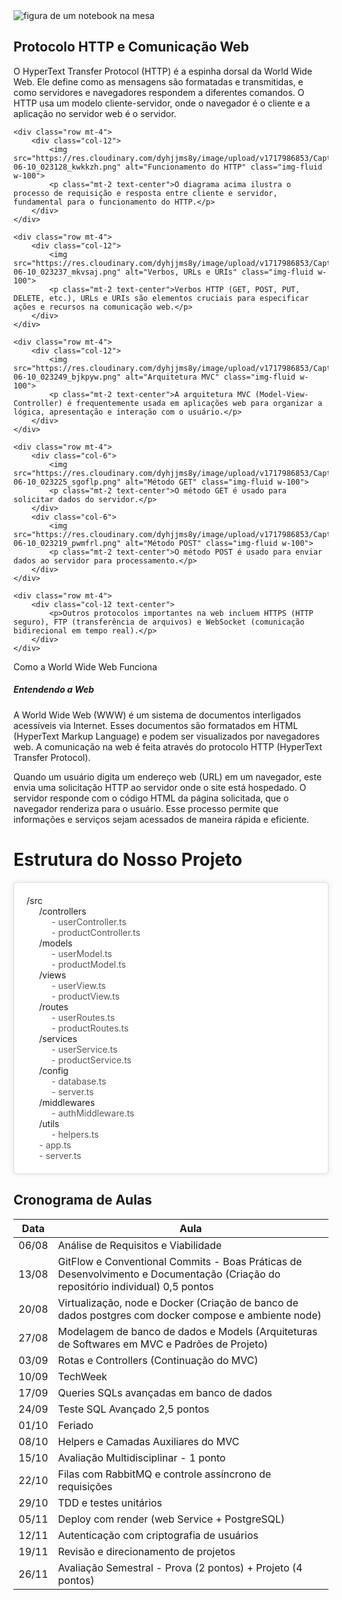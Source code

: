   <link href="https://cdn.jsdelivr.net/npm/bootstrap@5.0.0-beta3/dist/css/bootstrap.min.css" rel="stylesheet">
  <!-- jQuery -->
  <script src="https://ajax.googleapis.com/ajax/libs/jquery/3.5.1/jquery.min.js"></script>
  <!-- Font Awesome -->
  <link href="https://cdnjs.cloudflare.com/ajax/libs/font-awesome/5.15.3/css/all.min.css" rel="stylesheet">

  <style>
    a {
      color: inherit;
      text-decoration: none;
    }
    .btn a {
      color: inherit;
      text-decoration: none;
    }
    .directory-structure {
            background-color: #fff;
            border: 1px solid #ddd;
            border-radius: 5px;
            padding: 20px;
            box-shadow: 0 0 10px rgba(0, 0, 0, 0.1);
    }
    .directory {
        margin-left: 20px;
    }
    .file {
        color: #555;
    }
  </style>

  <div class="container">
    <img src="https://images.unsplash.com/photo-1587620962725-abab7fe55159?q=80&w=1331&auto=format&fit=crop&ixlib=rb-4.0.3&ixid=M3wxMjA3fDB8MHxwaG90by1wYWdlfHx8fGVufDB8fHx8fA%3D%3D" class="img-fluid rounded" alt="figura de um notebook na mesa">
  </div>
  <section class="container mt-5">
    <div class="row">
        <div class="col-12 text-center">
            <h2>Protocolo HTTP e Comunicação Web</h2>
            <p>O HyperText Transfer Protocol (HTTP) é a espinha dorsal da World Wide Web. Ele define como as mensagens são formatadas e transmitidas, e como servidores e navegadores respondem a diferentes comandos. O HTTP usa um modelo cliente-servidor, onde o navegador é o cliente e a aplicação no servidor web é o servidor.</p>
        </div>
    </div>

    <div class="row mt-4">
        <div class="col-12">
            <img src="https://res.cloudinary.com/dyhjjms8y/image/upload/v1717986853/Captura_de_tela_2024-06-10_023128_kwkkzh.png" alt="Funcionamento do HTTP" class="img-fluid w-100">
            <p class="mt-2 text-center">O diagrama acima ilustra o processo de requisição e resposta entre cliente e servidor, fundamental para o funcionamento do HTTP.</p>
        </div>
    </div>

    <div class="row mt-4">
        <div class="col-12">
            <img src="https://res.cloudinary.com/dyhjjms8y/image/upload/v1717986853/Captura_de_tela_2024-06-10_023237_mkvsaj.png" alt="Verbos, URLs e URIs" class="img-fluid w-100">
            <p class="mt-2 text-center">Verbos HTTP (GET, POST, PUT, DELETE, etc.), URLs e URIs são elementos cruciais para especificar ações e recursos na comunicação web.</p>
        </div>
    </div>

    <div class="row mt-4">
        <div class="col-12">
            <img src="https://res.cloudinary.com/dyhjjms8y/image/upload/v1717986853/Captura_de_tela_2024-06-10_023249_bjkpyw.png" alt="Arquitetura MVC" class="img-fluid w-100">
            <p class="mt-2 text-center">A arquitetura MVC (Model-View-Controller) é frequentemente usada em aplicações web para organizar a lógica, apresentação e interação com o usuário.</p>
        </div>
    </div>

    <div class="row mt-4">
        <div class="col-6">
            <img src="https://res.cloudinary.com/dyhjjms8y/image/upload/v1717986853/Captura_de_tela_2024-06-10_023225_sgoflp.png" alt="Método GET" class="img-fluid w-100">
            <p class="mt-2 text-center">O método GET é usado para solicitar dados do servidor.</p>
        </div>
        <div class="col-6">
            <img src="https://res.cloudinary.com/dyhjjms8y/image/upload/v1717986853/Captura_de_tela_2024-06-10_023219_pwmfrl.png" alt="Método POST" class="img-fluid w-100">
            <p class="mt-2 text-center">O método POST é usado para enviar dados ao servidor para processamento.</p>
        </div>
    </div>

    <div class="row mt-4">
        <div class="col-12 text-center">
            <p>Outros protocolos importantes na web incluem HTTPS (HTTP seguro), FTP (transferência de arquivos) e WebSocket (comunicação bidirecional em tempo real).</p>
        </div>
    </div>
  </section>

  <section class="container">
    <div class="card text-dark bg-light mb-3">
      <div class="card-header">Como a World Wide Web Funciona</div>
      <div class="card-body">
        <h5 class="card-title">Entendendo a Web</h5>
        <p class="card-text">A World Wide Web (WWW) é um sistema de documentos interligados acessíveis via Internet. Esses documentos são formatados em HTML (HyperText Markup Language) e podem ser visualizados por navegadores web. A comunicação na web é feita através do protocolo HTTP (HyperText Transfer Protocol).</p>
        <p class="card-text">Quando um usuário digita um endereço web (URL) em um navegador, este envia uma solicitação HTTP ao servidor onde o site está hospedado. O servidor responde com o código HTML da página solicitada, que o navegador renderiza para o usuário. Esse processo permite que informações e serviços sejam acessados de maneira rápida e eficiente.</p>
      </div>
    </div>
  </section>

  # Estrutura do Nosso Projeto

<div class="directory-structure">
        <div>/src</div>
        <div class="directory">
            <div>/controllers</div>
            <div class="directory">
                <div class="file">- userController.ts</div>
                <div class="file">- productController.ts</div>
            </div>
            <div>/models</div>
            <div class="directory">
                <div class="file">- userModel.ts</div>
                <div class="file">- productModel.ts</div>
            </div>
            <div>/views</div>
            <div class="directory">
                <div class="file">- userView.ts</div>
                <div class="file">- productView.ts</div>
            </div>
            <div>/routes</div>
            <div class="directory">
                <div class="file">- userRoutes.ts</div>
                <div class="file">- productRoutes.ts</div>
            </div>
            <div>/services</div>
            <div class="directory">
                <div class="file">- userService.ts</div>
                <div class="file">- productService.ts</div>
            </div>
            <div>/config</div>
            <div class="directory">
                <div class="file">- database.ts</div>
                <div class="file">- server.ts</div>
            </div>
            <div>/middlewares</div>
            <div class="directory">
                <div class="file">- authMiddleware.ts</div>
            </div>
            <div>/utils</div>
            <div class="directory">
                <div class="file">- helpers.ts</div>
            </div>
            <div class="file">- app.ts</div>
            <div class="file">- server.ts</div>
        </div>
    </div>

<div class="container mt-5">
    <h2 class="mb-4">Cronograma de Aulas</h2>
    <table class="table table-bordered table-striped">
        <thead class="thead-dark">
            <tr>
                <th>Data</th>
                <th>Aula</th>
            </tr>
        </thead>
        <tbody>
            <tr>
                <td>06/08</td>
                <td>Análise de Requisitos e Viabilidade</td>
            </tr>
            <tr>
                <td>13/08</td>
                <td>GitFlow e Conventional Commits - Boas Práticas de Desenvolvimento e Documentação (Criação do repositório individual) 0,5 pontos</td>
            </tr>
            <tr>
                <td>20/08</td>
                <td>Virtualização, node e Docker (Criação de banco de dados postgres com docker compose e ambiente node)</td>
            </tr>
            <tr>
                <td>27/08</td>
                <td>Modelagem de banco de dados e Models (Arquiteturas de Softwares em MVC e Padrões de Projeto)</td>
            </tr>
            <tr>
                <td>03/09</td>
                <td>Rotas e Controllers (Continuação do MVC)</td>
            </tr>
            <tr>
                <td>10/09</td>
                <td>TechWeek</td>
            </tr>
            <tr>
                <td>17/09</td>
                <td>Queries SQLs avançadas em banco de dados</td>
            </tr>
            <tr>
                <td>24/09</td>
                <td>Teste SQL Avançado 2,5 pontos</td>
            </tr>
            <tr>
                <td>01/10</td>
                <td>Feriado</td>
            </tr>
            <tr>
                <td>08/10</td>
                <td>Helpers e Camadas Auxiliares do MVC</td>
            </tr>
            <tr>
                <td>15/10</td>
                <td>Avaliação Multidisciplinar - 1 ponto</td>
            </tr>
            <tr>
                <td>22/10</td>
                <td>Filas com RabbitMQ e controle assíncrono de requisições</td>
            </tr>
            <tr>
                <td>29/10</td>
                <td>TDD e testes unitários</td>
            </tr>
            <tr>
                <td>05/11</td>
                <td>Deploy com render (web Service + PostgreSQL)</td>
            </tr>
            <tr>
                <td>12/11</td>
                <td>Autenticação com criptografia de usuários</td>
            </tr>
            <tr>
                <td>19/11</td>
                <td>Revisão e direcionamento de projetos</td>
            </tr>
            <tr>
                <td>26/11</td>
                <td>Avaliação Semestral - Prova (2 pontos) + Projeto (4 pontos)</td>
            </tr>
        </tbody>
    </table>
</div>
